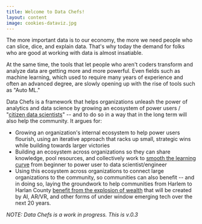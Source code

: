 ```yaml
---
title: Welcome to Data Chefs!
layout: content
image: cookies-dataviz.jpg
---
```


The more important data is to our economy, the more we need people who can slice, dice, and explain data. That's why today the demand for folks who are good at working with data is almost insatiable. 

At the same time, the tools that let people who aren't coders transform and analyze data are getting more and more powerful. Even fields such as machine learning, which used to require many years of experience and often an advanced degree, are slowly opening up with the rise of tools such as "Auto ML."

Data Chefs is a framework that helps organizations unleash the power of analytics and data science by growing an ecosystem of power users / "[citizen data scientists](https://blogs.gartner.com/carlie-idoine/2018/05/13/citizen-data-scientists-and-why-they-matter/)" -- and to do so in a way that in the long term will also help the community. It argues for:

- Growing an organization's internal ecosystem to help power users flourish, using an iterative approach that racks up small, strategic wins while building towards larger victories
- Building an ecosystem across organizations so they can share knowledge, pool resources, and collectively work to [smooth the learning curve](https://toolkit.makersall.org/pages/30-smooth/00-index.html) from beginner to power user to data scientist/engineer
- Using this ecosystem across organizations to connect large organizations to the community, so communities can also benefit -- and in doing so, laying the groundwork to help communities from Harlem to Harlan County [benefit from the explosion of wealth](https://toolkit.makersall.org) that will be created by AI, AR/VR, and other forms of under window emerging tech over the next 20 years.

_NOTE: Data Chefs is a work in progress. This is v.0.3_

